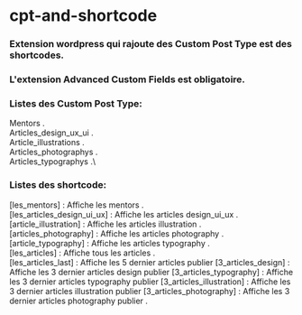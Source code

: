 # cpt-and-shortcode
### Extension wordpress qui rajoute des Custom Post Type est des shortcodes.
### L'extension Advanced Custom Fields est obligatoire.

### Listes des Custom Post Type:
Mentors .\
Articles_design_ux_ui .\
Article_illustrations .\
Articles_photographys .\
Articles_typographys .\

### Listes des shortcode:
[les_mentors] : Affiche les mentors .\
[les_articles_design_ui_ux] : Affiche les articles design_ui_ux .\
[article_illustration] : Affiche les articles illustration .\
[articles_photography] : Affiche les articles photography .\
[article_typography] : Affiche les articles typography .\
[les_articles] : Affiche tous les articles .\
[les_articles_last] : Affiche les 5 dernier articles publier 
[3_articles_design] : Affiche les 3 dernier articles design publier 
[3_articles_typography] : Affiche les 3 dernier articles typography publier 
[3_articles_illustration] : Affiche les 3 dernier articles illustration publier 
[3_articles_photography] : Affiche les 3 dernier articles photography publier  .

